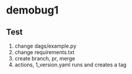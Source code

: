 # demobug1

## Test

1. change dags/example.py
1. change requirements.txt
1. create branch, pr, merge
1. actions, 1_version.yaml runs and creates a tag

